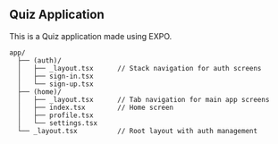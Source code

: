 ## Quiz Application

This is a Quiz application made using EXPO.

	app/
	  ├── (auth)/
	  │   ├── _layout.tsx      // Stack navigation for auth screens
	  │   ├── sign-in.tsx
	  │   └── sign-up.tsx
	  ├── (home)/
	  │   ├── _layout.tsx      // Tab navigation for main app screens
	  │   ├── index.tsx        // Home screen
	  │   ├── profile.tsx
	  │   └── settings.tsx
	  └── _layout.tsx          // Root layout with auth management
